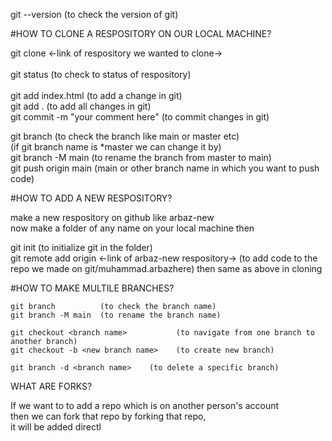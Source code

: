    git --version       (to check the version of git)               

#HOW TO CLONE A RESPOSITORY ON OUR LOCAL MACHINE?                     

   git clone <-link of respository we wanted to clone->             <br/>                  
   git status              (to check to status of respository)           <br/>       
   git add index.html      (to add a change in git)                                     
   git add .               (to add all changes in git)                                       
   git commit -m "your comment here"       (to commit changes in git)                   <br/>               

   git branch              (to check the branch   like main or master etc)                     <br/>
                        (if git branch name is *master   we can change it by)                    <br/>
   git branch -M main      (to rename the branch from master to main)                               <br/>
   git push origin main    (main or other branch name in which you want to push code)                <br/>


#HOW TO ADD A NEW RESPOSITORY?                                                  <br/>

  make a new respository on github  like  arbaz-new                       <br/>
  now make a folder of any name on your local machine then                              <br/>

   git init  (to initialize git in the folder)                                <br/>
   git remote add origin <-link of arbaz-new respository->        (to add code to the repo we made on git/muhammad.arbazhere)
 then same as above in cloning 


#HOW TO MAKE MULTILE BRANCHES?                                      

    git branch          (to check the branch name)
    git branch -M main  (to rename the branch name)

    git checkout <branch name>           (to navigate from one branch to another branch)
    git checkout -b <new branch name>    (to create new branch)

    git branch -d <branch name>    (to delete a specific branch)         


WHAT ARE FORKS?

If we want to to add a repo which is on another person's account  <br/>
then we can fork that repo
by forking that repo,                 <br/>
it will be added directl
